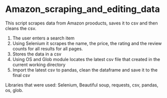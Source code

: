 # Amazon_scraping_and_editing_data
This script scrapes data from Amazon prooducts, saves it to csv and then cleans the csv.

1) The user enters a search item
2) Using Selenium it scrapes the name, the price, the rating and the review counts for all results for all pages.
3) Stores the data in a csv
4) Using OS and Glob module locates the latest csv file that created in the current working directory
5) Import the latest csv to pandas, clean the dataframe and save it to the final csv

Libraries that were used: Selenium, Beautiful soup, requests, csv, pandas, os, glob.
